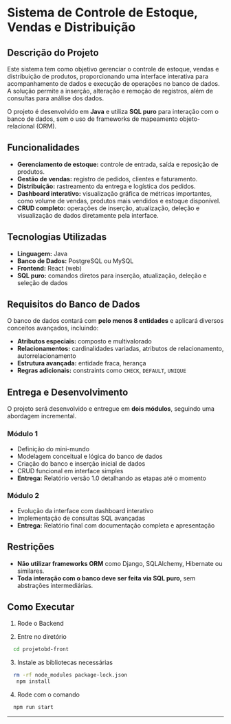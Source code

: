 # **Sistema de Controle de Estoque, Vendas e Distribuição**  

## **Descrição do Projeto**  

Este sistema tem como objetivo gerenciar o controle de estoque, vendas e distribuição de produtos, proporcionando uma interface interativa para acompanhamento de dados e execução de operações no banco de dados. A solução permite a inserção, alteração e remoção de registros, além de consultas para análise dos dados.  

O projeto é desenvolvido em **Java** e utiliza **SQL puro** para interação com o banco de dados, sem o uso de frameworks de mapeamento objeto-relacional (ORM).  

## **Funcionalidades**  

- **Gerenciamento de estoque:** controle de entrada, saída e reposição de produtos.  
- **Gestão de vendas:** registro de pedidos, clientes e faturamento.  
- **Distribuição:** rastreamento da entrega e logística dos pedidos.  
- **Dashboard interativo:** visualização gráfica de métricas importantes, como volume de vendas, produtos mais vendidos e estoque disponível.  
- **CRUD completo:** operações de inserção, atualização, deleção e visualização de dados diretamente pela interface.  

## **Tecnologias Utilizadas**  

- **Linguagem:** Java  
- **Banco de Dados:** PostgreSQL ou MySQL  
- **Frontend:** React (web) 
- **SQL puro:** comandos diretos para inserção, atualização, deleção e seleção de dados  

## **Requisitos do Banco de Dados**  

O banco de dados contará com **pelo menos 8 entidades** e aplicará diversos conceitos avançados, incluindo:  

- **Atributos especiais:** composto e multivalorado  
- **Relacionamentos:** cardinalidades variadas, atributos de relacionamento, autorrelacionamento  
- **Estrutura avançada:** entidade fraca, herança  
- **Regras adicionais:** constraints como `CHECK`, `DEFAULT`, `UNIQUE`  

## **Entrega e Desenvolvimento**  

O projeto será desenvolvido e entregue em **dois módulos**, seguindo uma abordagem incremental.  

### **Módulo 1**  

- Definição do mini-mundo  
- Modelagem conceitual e lógica do banco de dados  
- Criação do banco e inserção inicial de dados  
- CRUD funcional em interface simples  
- **Entrega:** Relatório versão 1.0 detalhando as etapas até o momento  

### **Módulo 2**  

- Evolução da interface com dashboard interativo  
- Implementação de consultas SQL avançadas  
- **Entrega:** Relatório final com documentação completa e apresentação  

## **Restrições**  

- **Não utilizar frameworks ORM** como Django, SQLAlchemy, Hibernate ou similares.  
- **Toda interação com o banco deve ser feita via SQL puro**, sem abstrações intermediárias.  

## **Como Executar**  

1. Rode o Backend

2. Entre no diretório
   
```bash
  cd projetobd-front
```
3. Instale as bibliotecas necessárias

```bash
  rm -rf node_modules package-lock.json
   npm install
```

4. Rode com o comando
```bash
  npm run start
```
---
